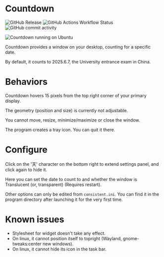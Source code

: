 # Countdown
![GitHub Release](https://img.shields.io/github/v/release/Tianming-Wu/Countdown)
![GitHub Actions Workflow Status](https://img.shields.io/github/actions/workflow/status/Tianming-Wu/Countdown/main.yml)
![GitHub commit activity](https://img.shields.io/github/commit-activity/m/Tianming-Wu/Countdown)

![Countdown running on Ubuntu](https://github.com/user-attachments/assets/333c1ca7-9940-4a5e-b6e8-74c86bb74100)

Countdown provides a window on your desktop, counting for a specific date.

By default, it counts to 2025.6.7, the University entrance exam in China.

# Behaviors
Countdown hovers 15 pixels from the top right corner of your primary display.

The geometry (position and size) is currently not adjustable.

You cannot move, resize, minimize/maximize or close the window.

The program creates a tray icon. You can quit it there.

# Configure
Click on the '天' character on the bottom right to extend settings panel, and click again to hide it.

Here you can set the date to count to and whether the window is Translucent (or, transparent) (Requires restart).

Other options can only be edited from `consistent.ini`.
You can find it in the program directory after launching it for the very first time.

# Known issues
- Stylesheet for widget doesn't take any effect.
- On linux, it cannot position itself to topright (Wayland, gnome-tweaks:center new windows).
- On linux, it cannot hide its icon in the task bar.
